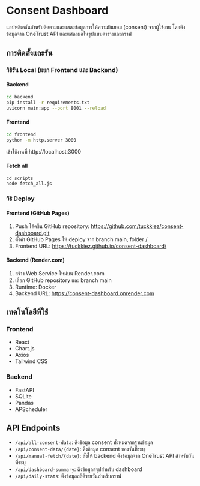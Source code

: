 # Consent Dashboard

แอปพลิเคชันสำหรับติดตามและแสดงข้อมูลการให้ความยินยอม (consent) จากผู้ใช้งาน โดยดึงข้อมูลจาก OneTrust API และแสดงผลในรูปแบบตารางและกราฟ

## การติดตั้งและรัน

### วิธีรัน Local (แยก Frontend และ Backend)

#### Backend
```bash
cd backend
pip install -r requirements.txt
uvicorn main:app --port 8001 --reload
```

#### Frontend
```bash
cd frontend
python -m http.server 3000
```

เข้าใช้งานที่ http://localhost:3000

#### Fetch all
```
cd scripts
node fetch_all.js
```

### วิธี Deploy

#### Frontend (GitHub Pages)
1. Push โค้ดขึ้น GitHub repository: https://github.com/tuckkiez/consent-dashboard.git
2. ตั้งค่า GitHub Pages ให้ deploy จาก branch main, folder /
3. Frontend URL: https://tuckkiez.github.io/consent-dashboard/

#### Backend (Render.com)
1. สร้าง Web Service ใหม่บน Render.com
2. เลือก GitHub repository และ branch main
3. Runtime: Docker
4. Backend URL: https://consent-dashboard.onrender.com

## เทคโนโลยีที่ใช้

### Frontend
- React
- Chart.js
- Axios
- Tailwind CSS

### Backend
- FastAPI
- SQLite
- Pandas
- APScheduler

## API Endpoints

- `/api/all-consent-data`: ดึงข้อมูล consent ทั้งหมดจากฐานข้อมูล
- `/api/consent-data/{date}`: ดึงข้อมูล consent ของวันที่ระบุ
- `/api/manual-fetch/{date}`: สั่งให้ backend ดึงข้อมูลจาก OneTrust API สำหรับวันที่ระบุ
- `/api/dashboard-summary`: ดึงข้อมูลสรุปสำหรับ dashboard
- `/api/daily-stats`: ดึงข้อมูลสถิติรายวันสำหรับกราฟ
